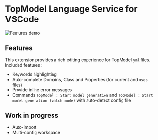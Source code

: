 # TopModel Language Service for VSCode

![Features demo](https://github.com/JabX/topmodel/tree/language-server/TopModel.VSCode/demo.gif "Features demonstration")

## Features

This extension provides a rich editing experience for TopModel `yml` files. Included features :

- Keywords highlighting
- Auto-complete Domains, Class and Properties (for current and `uses` files)
- Provide inline error messages
- Commands `TopModel : Start model generation` and `TopModel : Start model generation (watch mode)` with auto-detect config file

## Work in progress

- Auto-import
- Multi-config workspace
